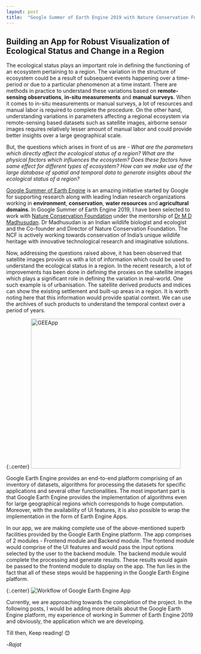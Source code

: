 ```yaml
---
layout: post
title:  "Google Summer of Earth Engine 2019 with Nature Conservation Foundation"
---
```


<style>
.center {
  text-align: center;
}

img[alt=GEEApp] { width: 400px; }
</style>

## Building an App for Robust Visualization of Ecological Status and Change in a Region

The ecological status plays an important role in defining the functioning of an ecosystem pertaining to a region. The variation in the structure of ecosystem could be a result of subsequent events happening over a time-period or due to a particular phenomenon at a time instant. There are methods in practice to understand these variations based on **remote-sensing observations**, **in-situ measurements** and **manual surveys**. When it comes to in-situ measurements or manual surveys, a lot of resources and manual labor is required to complete the procedure. On the other hand, understanding variations in parameters affecting a regional ecosystem via remote-sensing based datasets such as satellite images, airborne sensor images requires relatively lesser amount of manual labor and could provide better insights over a large geographical scale.

But, the questions which arises in front of us are - *What are the parameters which directly affect the ecological status of a region?* *What are the physical factors which influences the ecosystem?* *Does these factors have same effect for different types of ecosystem?* *How can we make use of the large database of spatial and temporal data to generate insights about the ecological status of a region?*

[Google Summer of Earth Engine](https://sites.google.com/view/summerofearthengine/home) is an amazing initiative started by Google for supporting research along with leading Indian research organizations working in **environment**, **conservation**, **water resources** and **agricultural domains**. In Google Summer of Earth Engine 2019, I have been selected to work with [Nature Conservation Foundation](http://ncf-india.org/) under the mentorship of [Dr M D Madhusudan](https://en.wikipedia.org/wiki/Mysore_Doreswamy_Madhusudan). Dr Madhusudan is an Indian wildlife biologist and ecologist and the Co-founder and Director of Nature Conservation Foundation. The NCF is actively working towards conservation of India’s unique wildlife heritage with innovative technological research and imaginative solutions. 

Now, addressing the questions raised above, it has been observed that satellite images provide us with a lot of information which could be used to understand the ecological status in a region. In the recent research, a lot of improvements has been done in defining the proxies on the satellite images which plays a significant role in defining the variation in real-world. One such example is of urbanisation. The satellite derived products and indices can show the existing settlement and built-up areas in a region. It is worth noting here that this information would provide spatial context. We can use the archives of such products to understand the temporal context over a period of years. 

{:.center}
![GEEApp]({{site.baseurl}}/assets/images/earthEngine.jpg)

Google Earth Engine provides an end-to-end platform comprising of an inventory of datasets, algorithms for processing the datasets for specific applications and several other functionalities. The most important part is that Google Earth Engine provides the implementation of algorithms even for large geographical regions which corresponds to huge computation. Moreover, with the availability of UI features, it is also possible to wrap the implementation in the form of Earth Engine Apps.

In our app, we are making complete use of the above-mentioned superb facilities provided by the Google Earth Engine platform. The app comprises of 2 modules - Frontend module and Backend module. The frontend module would comprise of the UI features and would pass the input options selected by the user to the backend module. The backend module would complete the processing and generate results. These results would again be passed to the frontend module to display on the app. The fun lies in the fact that all of these steps would be happening in the Google Earth Engine platform. 

{:.center}
![Workflow of Google Earth Engine App]({{site.baseurl}}/assets/images/soee_workflow.png)

Currently, we are approaching towards the completion of the project. In the following posts, I would be adding more details about the Google Earth Engine platform, my experience of working in Summer of Earth Engine 2019 and obviously, the application which we are developing. 

Till then, Keep reading! 😊

-*Rajat*


